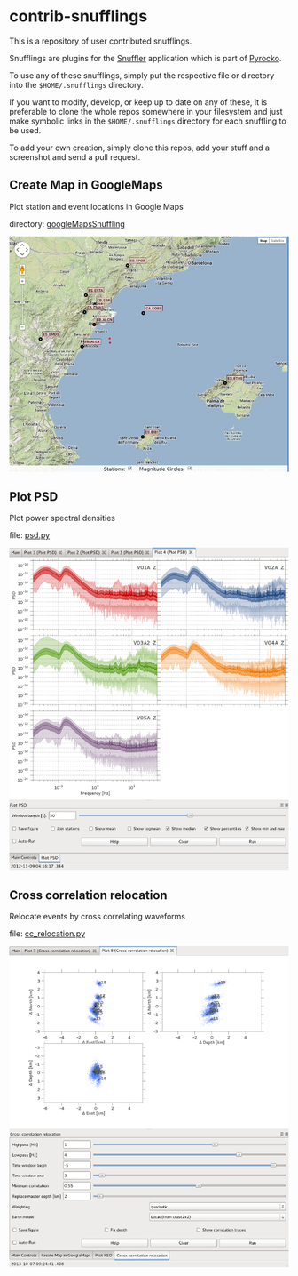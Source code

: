 contrib-snufflings
==================

This is a repository of user contributed snufflings. 

Snufflings are plugins for the
[Snuffler](http://emolch.github.io/pyrocko/v0.3/snuffler.html) application
which is part of [Pyrocko](http://emolch.github.io/pyrocko/). 

To use any of these snufflings, simply put the respective file or directory
into the `$HOME/.snufflings` directory. 

If you want to modify, develop, or keep up to date on any of these, it is
preferable to clone the whole repos somewhere in your filesystem and just make
symbolic links in the `$HOME/.snufflings` directory for each snuffling to be
used.

To add your own creation, simply clone this repos, add your stuff and a
screenshot and send a pull request. 


Create Map in GoogleMaps
------------------------

Plot station and event locations in Google Maps

directory: [googleMapsSnuffling](googleMapsSnuffling)

![screenshot](screenshots/googleMapsSnuffling.png)


Plot PSD
--------

Plot power spectral densities

file: [psd.py](psd.py)

![screenshot](screenshots/psd.png)

Cross correlation relocation
----------------------------

Relocate events by cross correlating waveforms

file: [cc\_relocation.py](cc_relocation.py)

![screenshot](screenshots/cc_relocation.png)
